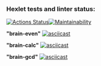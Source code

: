 ### Hexlet tests and linter status:
[![Actions Status](https://github.com/Marina-2022/frontend-project-44/workflows/hexlet-check/badge.svg)](https://github.com/Marina-2022/frontend-project-44/actions)[![Maintainability](https://api.codeclimate.com/v1/badges/d9f1cf8f83dcac00c754/maintainability)](https://codeclimate.com/github/Marina-2022/frontend-project-44/maintainability)

**"brain-even"**
 [![ asciicast](https://asciinema.org/a/o0dU823tgaLE5HmGhtvOpeLcn.svg)](https://asciinema.org/a/o0dU823tgaLE5HmGhtvOpeLcn)

**"brain-calc"**
 [![asciicast](https://asciinema.org/a/rVBUbrD3fQdbGwmgatVPhcPnU.svg)](https://asciinema.org/a/rVBUbrD3fQdbGwmgatVPhcPnU)

**"brain-gcd"**
 [![asciicast](https://asciinema.org/a/MK5JCh7m72KEypuH3VlKGSw19.svg)](https://asciinema.org/a/MK5JCh7m72KEypuH3VlKGSw19)